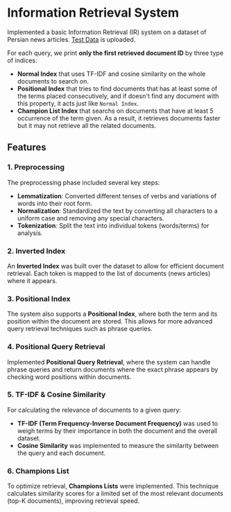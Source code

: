 # Information Retrieval System

Implemented a basic Information Retrieval (IR) system on a dataset of  Persian news articles.
[Test Data](https://github.com/SahandNoey/Information-Retrieval-Course-Project/blob/master/IR_data_news_5k%202.json) is uploaded.

For each query, we print **only the first retrieved document ID** by three type of indices:
- **Normal Index** that uses TF-IDF and cosine similarity on the whole documents to search on.
- **Positional Index** that tries to find documents that has at least some of the terms placed consecutively, and if doesn't find any document with this property, it acts just like `Normal Index`.
- **Champion List Index** that searchs on documents that have at least 5 occurrence of the term given. As a result, it retrieves documents faster but it may not retrieve all the related documents.


## Features

### 1. Preprocessing
The preprocessing phase included several key steps:
- **Lemmatization**: Converted different tenses of verbs and variations of words into their root form.
- **Normalization**: Standardized the text by converting all characters to a uniform case and removing any special characters.
- **Tokenization**: Split the text into individual tokens (words/terms) for analysis.

### 2. Inverted Index
An **Inverted Index** was built over the dataset to allow for efficient document retrieval. Each token is mapped to the list of documents (news articles) where it appears.

### 3. Positional Index
The system also supports a **Positional Index**, where both the term and its position within the document are stored. This allows for more advanced query retrieval techniques such as phrase queries.

### 4. Positional Query Retrieval
Implemented **Positional Query Retrieval**, where the system can handle phrase queries and return documents where the exact phrase appears by checking word positions within documents.

### 5. TF-IDF & Cosine Similarity
For calculating the relevance of documents to a given query:
- **TF-IDF (Term Frequency-Inverse Document Frequency)** was used to weigh terms by their importance in both the document and the overall dataset.
- **Cosine Similarity** was implemented to measure the similarity between the query and each document.

### 6. Champions List
To optimize retrieval, **Champions Lists** were implemented. This technique calculates similarity scores for a limited set of the most relevant documents (top-K documents), improving retrieval speed.
